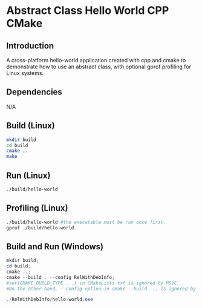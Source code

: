 # Abstract Class Hello World CPP CMake

## Introduction
A cross-platform hello-world application created with cpp and cmake 
to demonstrate how to use an abstract class, 
with optional gprof profiling for Linux systems.

## Dependencies
N/A

## Build (Linux)
```bash
mkdir build
cd build
cmake ..
make
```

## Run (Linux)
```bash
./build/hello-world
```

## Profiling (Linux)
```bash
./build/hello-world #the executable must be run once first.
gprof ./build/hello-world
```

## Build and Run (Windows)
```powershell
mkdir build;
cd build;
cmake ..;
cmake --build . --config RelWithDebInfo; 
#set(CMAKE_BUILD_TYPE ...) in CMakeLists.txt is ignored by MSVC. 
#On the other hand, --config option in cmake --build ... is ignored by GCC.

./RelWithDebInfo/hello-world.exe
```
